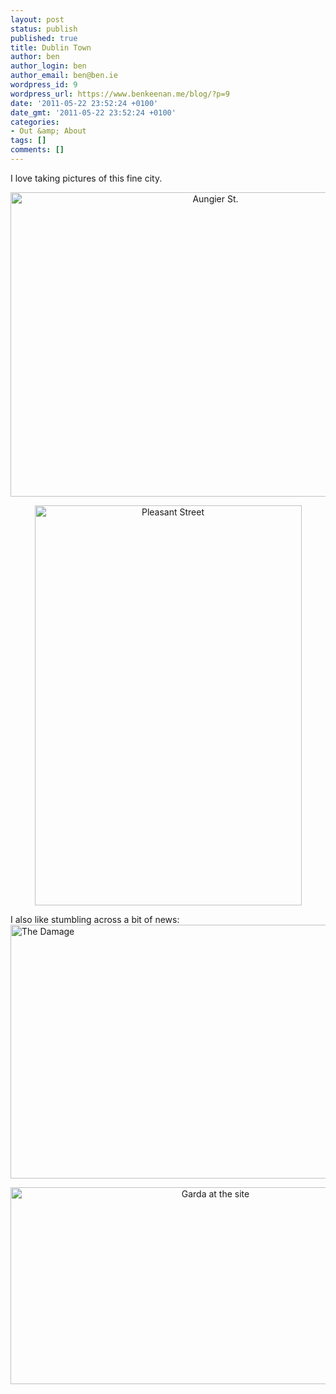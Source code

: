 ```yaml
---
layout: post
status: publish
published: true
title: Dublin Town
author: ben
author_login: ben
author_email: ben@ben.ie
wordpress_id: 9
wordpress_url: https://www.benkeenan.me/blog/?p=9
date: '2011-05-22 23:52:24 +0100'
date_gmt: '2011-05-22 23:52:24 +0100'
categories:
- Out &amp; About
tags: []
comments: []
---
```

<p style="text-align: left;">I love taking pictures of this fine city.</p>
<p style="text-align: center;"><img class="aligncenter" src="https://farm6.static.flickr.com/5020/5556651326_1133621968_z.jpg" alt="Aungier St." width="640" height="487" /></p>
<p style="text-align: center;"><img class="aligncenter" src="https://farm6.static.flickr.com/5300/5556074611_198beea583_z.jpg" alt="Pleasant Street" width="427" height="640" /></p>
<p style="text-align: left;">I also like stumbling across a bit of news:<br />
<img class="aligncenter" src="https://farm6.static.flickr.com/5100/5572981536_4f4143f7c2_z.jpg" alt="The Damage" width="640" height="406" /></p>
<p style="text-align: center;"><img class="aligncenter" src="https://farm6.static.flickr.com/5057/5572988404_7bf13217cc_z.jpg" alt="Garda at the site" width="640" height="315" /></p>
